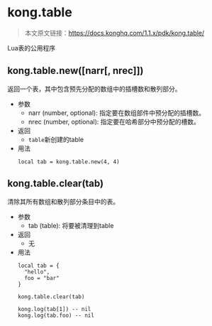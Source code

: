 # kong.table

> 本文原文链接：https://docs.konghq.com/1.1.x/pdk/kong.table/

Lua表的公用程序

## kong.table.new([narr[, nrec]])

返回一个表，其中包含预先分配的数组中的插槽数和散列部分。

- 参数
	- narr (number, optional): 指定要在数组部件中预分配的插槽数。
	- nrec (number, optional): 指定要在哈希部分中预分配的槽数。
- 返回
	- `table`新创建的table
- 用法
	```
    local tab = kong.table.new(4, 4)
    ```
    
## kong.table.clear(tab)

清除其所有数组和散列部分条目中的表。

- 参数 
	- tab (table): 将要被清理到table
- 返回
	- 无
- 用法
	```
    local tab = {
      "hello",
      foo = "bar"
	}

    kong.table.clear(tab)

    kong.log(tab[1]) -- nil
    kong.log(tab.foo) -- nil
    ```

